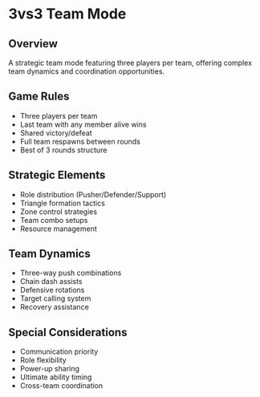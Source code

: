 # 3vs3 Team Mode

## Overview
A strategic team mode featuring three players per team, offering complex team dynamics and coordination opportunities.

## Game Rules
- Three players per team
- Last team with any member alive wins
- Shared victory/defeat
- Full team respawns between rounds
- Best of 3 rounds structure

## Strategic Elements
- Role distribution (Pusher/Defender/Support)
- Triangle formation tactics
- Zone control strategies
- Team combo setups
- Resource management

## Team Dynamics
- Three-way push combinations
- Chain dash assists
- Defensive rotations
- Target calling system
- Recovery assistance

## Special Considerations
- Communication priority
- Role flexibility
- Power-up sharing
- Ultimate ability timing
- Cross-team coordination